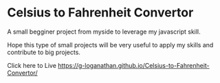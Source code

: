 # Celsius to Fahrenheit Convertor

A small begginer project from myside to leverage my javascript skill.

Hope this type of small projects will be very useful to apply my skills and contribute to big projects. 

Click here to Live https://g-loganathan.github.io/Celsius-to-Fahrenheit-Convertor/
